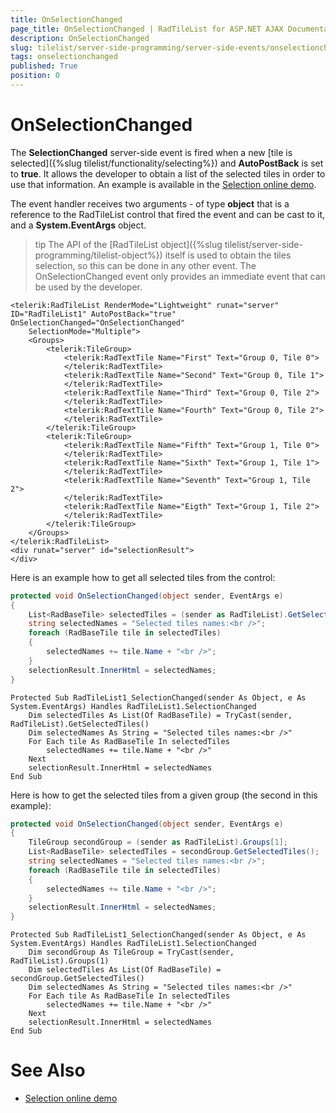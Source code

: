 ```yaml
---
title: OnSelectionChanged
page_title: OnSelectionChanged | RadTileList for ASP.NET AJAX Documentation
description: OnSelectionChanged
slug: tilelist/server-side-programming/server-side-events/onselectionchanged
tags: onselectionchanged
published: True
position: 0
---
```


# OnSelectionChanged





The **SelectionChanged** server-side event is fired when a new [tile is selected]({%slug tilelist/functionality/selecting%}) and **AutoPostBack** is set to **true**. It allows the developer to obtain a list of the selected tiles in order to use that information. An example is available in the [Selection online demo](https://demos.telerik.com/aspnet-ajax/TileList/Examples/selecting/defaultcs.aspx).

The event handler receives two arguments - of type **object** that is a reference to the RadTileList control that fired the event and can be cast to it, and a **System.EventArgs** object.

>tip The API of the [RadTileList object]({%slug tilelist/server-side-programming/tilelist-object%}) itself is used to obtain the tiles selection, so this can be done in any other event.	The OnSelectionChanged event only provides an immediate event that can be used by the developer.
>


````ASP.NET
<telerik:RadTileList RenderMode="Lightweight" runat="server" ID="RadTileList1" AutoPostBack="true" OnSelectionChanged="OnSelectionChanged"
	SelectionMode="Multiple">
	<Groups>
		<telerik:TileGroup>
			<telerik:RadTextTile Name="First" Text="Group 0, Tile 0">
			</telerik:RadTextTile>
			<telerik:RadTextTile Name="Second" Text="Group 0, Tile 1">
			</telerik:RadTextTile>
			<telerik:RadTextTile Name="Third" Text="Group 0, Tile 2">
			</telerik:RadTextTile>
			<telerik:RadTextTile Name="Fourth" Text="Group 0, Tile 2">
			</telerik:RadTextTile>
		</telerik:TileGroup>
		<telerik:TileGroup>
			<telerik:RadTextTile Name="Fifth" Text="Group 1, Tile 0">
			</telerik:RadTextTile>
			<telerik:RadTextTile Name="Sixth" Text="Group 1, Tile 1">
			</telerik:RadTextTile>
			<telerik:RadTextTile Name="Seventh" Text="Group 1, Tile 2">
			</telerik:RadTextTile>
			<telerik:RadTextTile Name="Eigth" Text="Group 1, Tile 2">
			</telerik:RadTextTile>
		</telerik:TileGroup>
	</Groups>
</telerik:RadTileList>
<div runat="server" id="selectionResult">
</div>
````



Here is an example how to get all selected tiles from the control:



````C#
protected void OnSelectionChanged(object sender, EventArgs e)
{
	List<RadBaseTile> selectedTiles = (sender as RadTileList).GetSelectedTiles();
	string selectedNames = "Selected tiles names:<br />";
	foreach (RadBaseTile tile in selectedTiles)
	{
		selectedNames += tile.Name + "<br />";
	}
	selectionResult.InnerHtml = selectedNames;
}
````
````VB
Protected Sub RadTileList1_SelectionChanged(sender As Object, e As System.EventArgs) Handles RadTileList1.SelectionChanged
	Dim selectedTiles As List(Of RadBaseTile) = TryCast(sender, RadTileList).GetSelectedTiles()
	Dim selectedNames As String = "Selected tiles names:<br />"
	For Each tile As RadBaseTile In selectedTiles
		selectedNames += tile.Name + "<br />"
	Next
	selectionResult.InnerHtml = selectedNames
End Sub
````





Here is how to get the selected tiles from a given group (the second in this example):



````C#
protected void OnSelectionChanged(object sender, EventArgs e)
{
	TileGroup secondGroup = (sender as RadTileList).Groups[1];
	List<RadBaseTile> selectedTiles = secondGroup.GetSelectedTiles();
	string selectedNames = "Selected tiles names:<br />";
	foreach (RadBaseTile tile in selectedTiles)
	{
		selectedNames += tile.Name + "<br />";
	}
	selectionResult.InnerHtml = selectedNames;
}
````
````VB
Protected Sub RadTileList1_SelectionChanged(sender As Object, e As System.EventArgs) Handles RadTileList1.SelectionChanged
	Dim secondGroup As TileGroup = TryCast(sender, RadTileList).Groups(1)
	Dim selectedTiles As List(Of RadBaseTile) = secondGroup.GetSelectedTiles()
	Dim selectedNames As String = "Selected tiles names:<br />"
	For Each tile As RadBaseTile In selectedTiles
		selectedNames += tile.Name + "<br />"
	Next
	selectionResult.InnerHtml = selectedNames
End Sub
````



# See Also

 * [Selection online demo](https://demos.telerik.com/aspnet-ajax/TileList/Examples/selecting/defaultcs.aspx)
